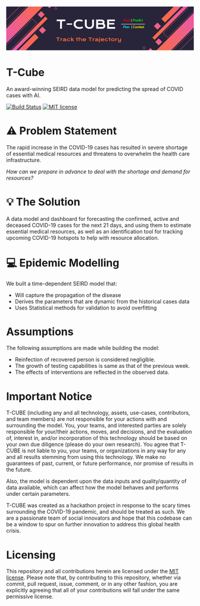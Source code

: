 ![[T-CUBE Logo]](https://github.com/T-Cube-AI/T-Cube/blob/main/README-Cover%202.png)
# T-Cube
An award-winning SEIRD data model for predicting the spread of COVID cases with AI.

[![Build Status](https://github.com/T-Cube-AI/T-Cube/workflows/Build%20Status/badge.svg)](https://github.com/T-Cube-AI/T-Cube/actions)
[![MIT license](https://img.shields.io/badge/License-MIT-blue.svg)](https://opensource.org/licenses/MIT)

# ⚠️ Problem Statement

The rapid increase in the COVID-19 cases has resulted in severe shortage of essential medical resources and threatens to overwhelm the health care infrastructure.

<i>How can we prepare in advance to deal with the shortage and demand for resources?</i>

# 💡 The Solution
A data model and dashboard for forecasting the confirmed, active and deceased COVID-19 cases for the next 21 days, and using them to estimate essential medical resources, as well as an identification tool for tracking upcoming COVID-19 hotspots to help with resource allocation.

# 💻 Epidemic Modelling
We built a time-dependent SEIRD model that:
* Will capture the propagation of the disease
* Derives the parameters that are dynamic from the historical cases data
* Uses Statistical methods for validation to avoid overfitting

# Assumptions
The following assumptions are made while building the model:
* Reinfection of recovered person is considered negligible.
* The growth of testing capabilities is same as that of the previous week.
* The effects of interventions are reflected in the observed data.

# Important Notice
T-CUBE (including any and all technology, assets, use-cases, contributors, and team members) are not responsible for your actions with and surrounding the model. You, your teams, and interested parties are solely responsible for your/their actions, moves, and decisions, and the evaluation of, interest in, and/or incorporation of this technology should be based on your own due diligence (please do your own research). You agree that T-CUBE is not liable to you, your teams, or organizations in any way for any and all results stemming from using this technology. We make no guarantees of past, current, or future performance, nor promise of results in the future.

Also, the model is dependent upon the data inputs and quality/quantity of data available, which can affect how the model behaves and performs under certain parameters.

T-CUBE was created as a hackathon project in response to the scary times surrounding the COVID-19 pandemic, and should be treated as such. We are a passionate team of social innovators and hope that this codebase can be a window to spur on further innovation to address this global health crisis.

# Licensing
This repository and all contributions herein are licensed under the [MIT license](https://github.com/T-Cube-AI/T-Cube/blob/main/LICENSE). Please note that, by contributing to this repository, whether via commit, pull request, issue, comment, or in any other fashion, you are explicitly agreeing that all of your contributions will fall under the same permissive license.
